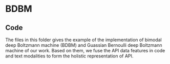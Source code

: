 # BDBM
## Code
The files in this folder gives the example of the implementation of bimodal deep Boltzmann machine (BDBM) and Guassian Bernoulli deep Boltzmann machine of our work. Based on them, we fuse the API data features in code and text modalities to form the holistic representation of API.
